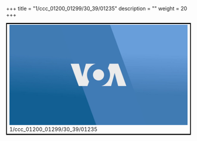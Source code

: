 +++
title = "1/ccc_01200_01299/30_39/01235"
description = ""
weight = 20
+++

<table style="border:2px solid black;max-width:800px;max-height:800px;" 
><tr><td>
<img class="center-fit-jpg"
src="/jpg_/aaa_20190430_NxaOmWaI8sI_01234.jpg">
1/ccc_01200_01299/30_39/01235
</img></td></tr></table>
